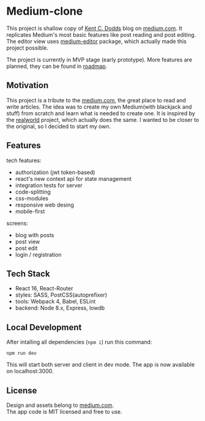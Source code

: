 # Medium-clone

This project is shallow copy of [Kent C. Dodds](https://blog.kentcdodds.com/) blog on [medium.com](https://medium.com/). It replicates Medium's most basic features like post reading and post editing. The editor view uses [medium-editor](https://github.com/yabwe/medium-editor) package, which actually made this project possible.

The project is currently in MVP stage (early prototype). More features are planned, they can be found in [roadmap](docs/roadmap.md).

## Motivation

This project is a tribute to the [medium.com](https://medium.com/), the great place to read and write articles. The idea was to create my own Medium(with blackjack and stuff) from scratch and learn what is needed to create one. It is inspired by the [realworld](https://github.com/gothinkster/realworld) project, which actually does the same. I wanted to be closer to the original, so I decided to start my own.

## Features

tech features:
- authorization (jwt token-based)
- react's new context api for state management
- integration tests for server
- code-splitting
- css-modules
- responsive web desing
- mobile-first

screens:
- blog with posts
- post view
- post edit
- login / registration

## Tech Stack

- React 16, React-Router
- styles: SASS, PostCSS(autoprefixer)
- tools: Webpack 4, Babel, ESLint
- backend: Node 8.x, Express, lowdb

## Local Development

After intalling all dependencies (`npm i`) run this command:  
```
npm run dev
```
This will start both server and client in dev mode. The app is now available on localhost:3000.

## License

Design and assets belong to [medium.com](https://medium.com/).  
The app code is MIT licensed and free to use.
